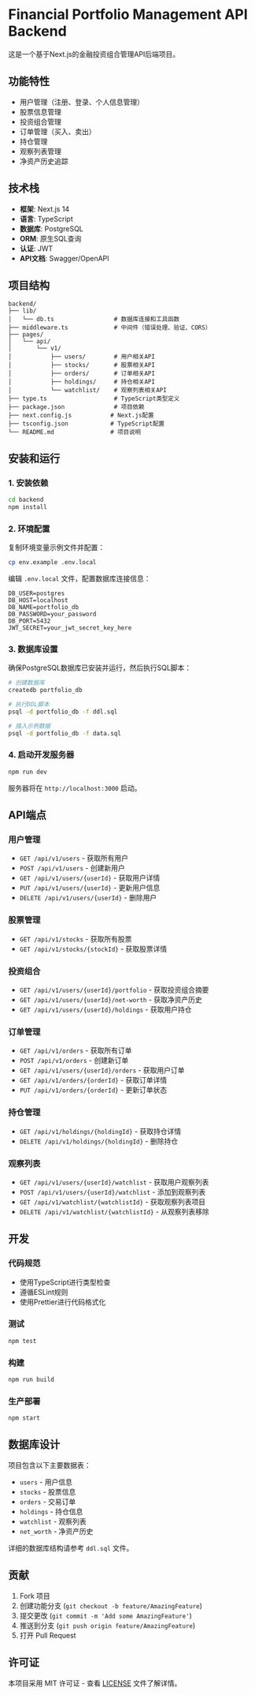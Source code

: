 # Financial Portfolio Management API Backend

这是一个基于Next.js的金融投资组合管理API后端项目。

## 功能特性

- 用户管理（注册、登录、个人信息管理）
- 股票信息管理
- 投资组合管理
- 订单管理（买入、卖出）
- 持仓管理
- 观察列表管理
- 净资产历史追踪

## 技术栈

- **框架**: Next.js 14
- **语言**: TypeScript
- **数据库**: PostgreSQL
- **ORM**: 原生SQL查询
- **认证**: JWT
- **API文档**: Swagger/OpenAPI

## 项目结构

```
backend/
├── lib/
│   └── db.ts                 # 数据库连接和工具函数
├── middleware.ts             # 中间件（错误处理、验证、CORS）
├── pages/
│   └── api/
│       └── v1/
│           ├── users/        # 用户相关API
│           ├── stocks/       # 股票相关API
│           ├── orders/       # 订单相关API
│           ├── holdings/     # 持仓相关API
│           └── watchlist/    # 观察列表相关API
├── type.ts                   # TypeScript类型定义
├── package.json              # 项目依赖
├── next.config.js           # Next.js配置
├── tsconfig.json            # TypeScript配置
└── README.md                # 项目说明
```

## 安装和运行

### 1. 安装依赖

```bash
cd backend
npm install
```

### 2. 环境配置

复制环境变量示例文件并配置：

```bash
cp env.example .env.local
```

编辑 `.env.local` 文件，配置数据库连接信息：

```env
DB_USER=postgres
DB_HOST=localhost
DB_NAME=portfolio_db
DB_PASSWORD=your_password
DB_PORT=5432
JWT_SECRET=your_jwt_secret_key_here
```

### 3. 数据库设置

确保PostgreSQL数据库已安装并运行，然后执行SQL脚本：

```bash
# 创建数据库
createdb portfolio_db

# 执行DDL脚本
psql -d portfolio_db -f ddl.sql

# 插入示例数据
psql -d portfolio_db -f data.sql
```

### 4. 启动开发服务器

```bash
npm run dev
```

服务器将在 `http://localhost:3000` 启动。

## API端点

### 用户管理
- `GET /api/v1/users` - 获取所有用户
- `POST /api/v1/users` - 创建新用户
- `GET /api/v1/users/{userId}` - 获取用户详情
- `PUT /api/v1/users/{userId}` - 更新用户信息
- `DELETE /api/v1/users/{userId}` - 删除用户

### 股票管理
- `GET /api/v1/stocks` - 获取所有股票
- `GET /api/v1/stocks/{stockId}` - 获取股票详情

### 投资组合
- `GET /api/v1/users/{userId}/portfolio` - 获取投资组合摘要
- `GET /api/v1/users/{userId}/net-worth` - 获取净资产历史
- `GET /api/v1/users/{userId}/holdings` - 获取用户持仓

### 订单管理
- `GET /api/v1/orders` - 获取所有订单
- `POST /api/v1/orders` - 创建新订单
- `GET /api/v1/users/{userId}/orders` - 获取用户订单
- `GET /api/v1/orders/{orderId}` - 获取订单详情
- `PUT /api/v1/orders/{orderId}` - 更新订单状态

### 持仓管理
- `GET /api/v1/holdings/{holdingId}` - 获取持仓详情
- `DELETE /api/v1/holdings/{holdingId}` - 删除持仓

### 观察列表
- `GET /api/v1/users/{userId}/watchlist` - 获取用户观察列表
- `POST /api/v1/users/{userId}/watchlist` - 添加到观察列表
- `GET /api/v1/watchlist/{watchlistId}` - 获取观察列表项目
- `DELETE /api/v1/watchlist/{watchlistId}` - 从观察列表移除

## 开发

### 代码规范

- 使用TypeScript进行类型检查
- 遵循ESLint规则
- 使用Prettier进行代码格式化

### 测试

```bash
npm test
```

### 构建

```bash
npm run build
```

### 生产部署

```bash
npm start
```

## 数据库设计

项目包含以下主要数据表：

- `users` - 用户信息
- `stocks` - 股票信息
- `orders` - 交易订单
- `holdings` - 持仓信息
- `watchlist` - 观察列表
- `net_worth` - 净资产历史

详细的数据库结构请参考 `ddl.sql` 文件。

## 贡献

1. Fork 项目
2. 创建功能分支 (`git checkout -b feature/AmazingFeature`)
3. 提交更改 (`git commit -m 'Add some AmazingFeature'`)
4. 推送到分支 (`git push origin feature/AmazingFeature`)
5. 打开 Pull Request

## 许可证

本项目采用 MIT 许可证 - 查看 [LICENSE](LICENSE) 文件了解详情。 